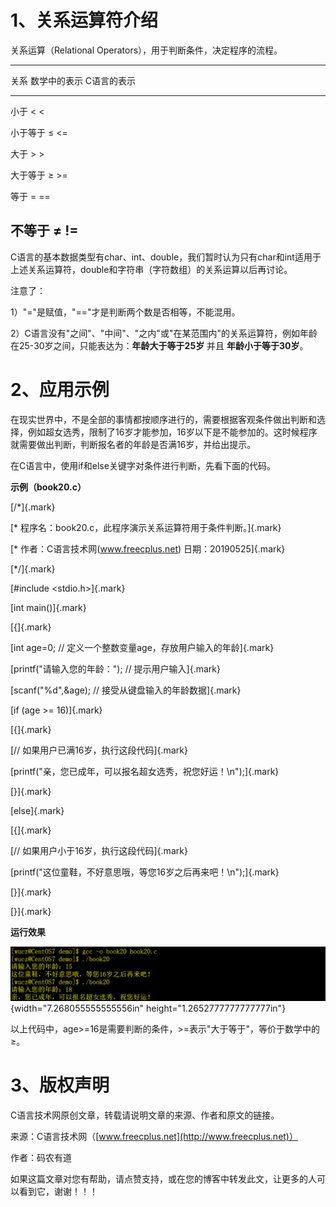 # 1、关系运算符介绍

关系运算（Relational Operators），用于判断条件，决定程序的流程。

  ------------------------------------------------------------------------
  关系                         数学中的表示          C语言的表示
  ---------------------------- --------------------- ---------------------
  小于                         \<                    \<

  小于等于                     ≤                     \<=

  大于                         \>                    \>

  大于等于                     ≥                     \>=

  等于                         =                     ==

  不等于                       ≠                     !=
  ------------------------------------------------------------------------

C语言的基本数据类型有char、int、double，我们暂时认为只有char和int适用于上述关系运算符，double和字符串（字符数组）的关系运算以后再讨论。

注意了：

1）"="是赋值，"=="才是判断两个数是否相等，不能混用。

2）C语言没有"之间"、"中间"、"之内"或"在某范围内"的关系运算符，例如年龄在25-30岁之间，只能表达为：**年龄大于等于25岁**
并且 **年龄小于等于30岁**。

# 2、应用示例

在现实世界中，不是全部的事情都按顺序进行的，需要根据客观条件做出判断和选择，例如超女选秀，限制了16岁才能参加，16岁以下是不能参加的。这时候程序就需要做出判断，判断报名者的年龄是否满16岁，并给出提示。

在C语言中，使用if和else关键字对条件进行判断，先看下面的代码。

**示例（book20.c）**

[/\*]{.mark}

[\* 程序名：book20.c，此程序演示关系运算符用于条件判断。]{.mark}

[\* 作者：C语言技术网(www.freecplus.net) 日期：20190525]{.mark}

[\*/]{.mark}

[#include \<stdio.h\>]{.mark}

[int main()]{.mark}

[{]{.mark}

[int age=0; // 定义一个整数变量age，存放用户输入的年龄]{.mark}

[printf(\"请输入您的年龄：\"); // 提示用户输入]{.mark}

[scanf(\"%d\",&age); // 接受从键盘输入的年龄数据]{.mark}

[if (age \>= 16)]{.mark}

[{]{.mark}

[// 如果用户已满16岁，执行这段代码]{.mark}

[printf(\"亲，您已成年，可以报名超女选秀，祝您好运！\\n\");]{.mark}

[}]{.mark}

[else]{.mark}

[{]{.mark}

[// 如果用户小于16岁，执行这段代码]{.mark}

[printf(\"这位童鞋，不好意思哦，等您16岁之后再来吧！\\n\");]{.mark}

[}]{.mark}

[}]{.mark}

**运行效果**

![](/images/67/media/image1.png){width="7.268055555555556in"
height="1.2652777777777777in"}

以上代码中，age\>=16是需要判断的条件，\>=表示"大于等于"，等价于数学中的≥。

# 3、版权声明

C语言技术网原创文章，转载请说明文章的来源、作者和原文的链接。

来源：C语言技术网（[www.freecplus.net](http://www.freecplus.net)）

作者：码农有道

如果这篇文章对您有帮助，请点赞支持，或在您的博客中转发此文，让更多的人可以看到它，谢谢！！！
